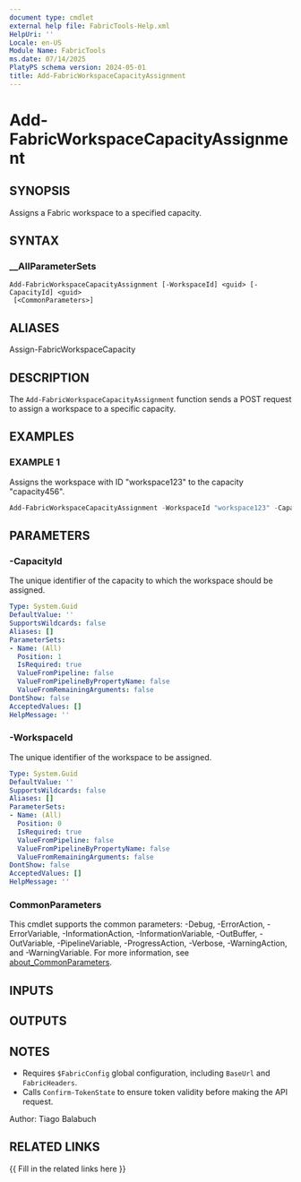 ```yaml
---
document type: cmdlet
external help file: FabricTools-Help.xml
HelpUri: ''
Locale: en-US
Module Name: FabricTools
ms.date: 07/14/2025
PlatyPS schema version: 2024-05-01
title: Add-FabricWorkspaceCapacityAssignment
---
```


# Add-FabricWorkspaceCapacityAssignment

## SYNOPSIS

Assigns a Fabric workspace to a specified capacity.

## SYNTAX

### __AllParameterSets

```
Add-FabricWorkspaceCapacityAssignment [-WorkspaceId] <guid> [-CapacityId] <guid>
 [<CommonParameters>]
```

## ALIASES

Assign-FabricWorkspaceCapacity

## DESCRIPTION

The `Add-FabricWorkspaceCapacityAssignment` function sends a POST request to assign a workspace to a specific capacity.

## EXAMPLES

### EXAMPLE 1

Assigns the workspace with ID "workspace123" to the capacity "capacity456".

```powershell
Add-FabricWorkspaceCapacityAssignment -WorkspaceId "workspace123" -CapacityId "capacity456"
```

## PARAMETERS

### -CapacityId

The unique identifier of the capacity to which the workspace should be assigned.

```yaml
Type: System.Guid
DefaultValue: ''
SupportsWildcards: false
Aliases: []
ParameterSets:
- Name: (All)
  Position: 1
  IsRequired: true
  ValueFromPipeline: false
  ValueFromPipelineByPropertyName: false
  ValueFromRemainingArguments: false
DontShow: false
AcceptedValues: []
HelpMessage: ''
```

### -WorkspaceId

The unique identifier of the workspace to be assigned.

```yaml
Type: System.Guid
DefaultValue: ''
SupportsWildcards: false
Aliases: []
ParameterSets:
- Name: (All)
  Position: 0
  IsRequired: true
  ValueFromPipeline: false
  ValueFromPipelineByPropertyName: false
  ValueFromRemainingArguments: false
DontShow: false
AcceptedValues: []
HelpMessage: ''
```

### CommonParameters

This cmdlet supports the common parameters: -Debug, -ErrorAction, -ErrorVariable,
-InformationAction, -InformationVariable, -OutBuffer, -OutVariable, -PipelineVariable,
-ProgressAction, -Verbose, -WarningAction, and -WarningVariable. For more information, see
[about_CommonParameters](https://go.microsoft.com/fwlink/?LinkID=113216).

## INPUTS

## OUTPUTS

## NOTES

- Requires `$FabricConfig` global configuration, including `BaseUrl` and `FabricHeaders`.
- Calls `Confirm-TokenState` to ensure token validity before making the API request.

Author: Tiago Balabuch

## RELATED LINKS

{{ Fill in the related links here }}

